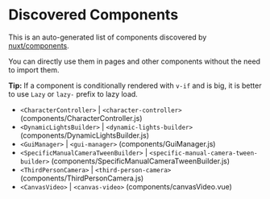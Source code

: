 # Discovered Components

This is an auto-generated list of components discovered by [nuxt/components](https://github.com/nuxt/components).

You can directly use them in pages and other components without the need to import them.

**Tip:** If a component is conditionally rendered with `v-if` and is big, it is better to use `Lazy` or `lazy-` prefix to lazy load.

- `<CharacterController>` | `<character-controller>` (components/CharacterController.js)
- `<DynamicLightsBuilder>` | `<dynamic-lights-builder>` (components/DynamicLightsBuilder.js)
- `<GuiManager>` | `<gui-manager>` (components/GuiManager.js)
- `<SpecificManualCameraTweenBuilder>` | `<specific-manual-camera-tween-builder>` (components/SpecificManualCameraTweenBuilder.js)
- `<ThirdPersonCamera>` | `<third-person-camera>` (components/ThirdPersonCamera.js)
- `<CanvasVideo>` | `<canvas-video>` (components/canvasVideo.vue)
